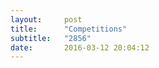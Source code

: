 ```yaml
---
layout:     post
title:      "Competitions"
subtitle:   "2856"
date:       2016-03-12 20:04:12
---
```


<object src="img/comp.pdf" type="application/pdf" width="100%" height="100%">
  <p>Alternative text - include a link <a href="img/comp.pdf">to the PDF!</a></p>
</object>

<iframe src="img/comp.pdf" style="width:100%; height:100%;" frameborder="0"></iframe>

<embed src="img/comp.pdf" width="500" height="375" type='application/pdf'>

<embed src="img/comp.pdf" width="600" height="500" alt="pdf" pluginspage="http://www.adobe.com/products/acrobat/readstep2.html">